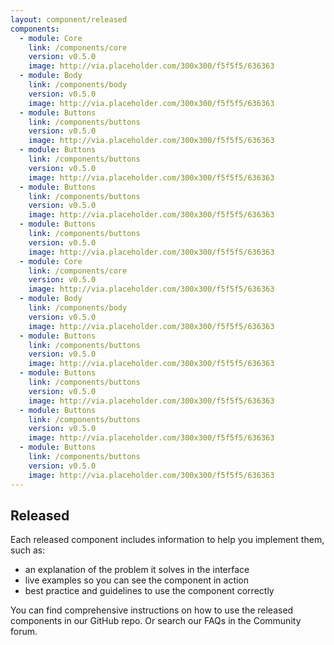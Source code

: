 ```yaml
---
layout: component/released
components:
  - module: Core
    link: /components/core
    version: v0.5.0
    image: http://via.placeholder.com/300x300/f5f5f5/636363
  - module: Body
    link: /components/body
    version: v0.5.0
    image: http://via.placeholder.com/300x300/f5f5f5/636363
  - module: Buttons
    link: /components/buttons
    version: v0.5.0
    image: http://via.placeholder.com/300x300/f5f5f5/636363
  - module: Buttons
    link: /components/buttons
    version: v0.5.0
    image: http://via.placeholder.com/300x300/f5f5f5/636363
  - module: Buttons
    link: /components/buttons
    version: v0.5.0
    image: http://via.placeholder.com/300x300/f5f5f5/636363
  - module: Buttons
    link: /components/buttons
    version: v0.5.0
    image: http://via.placeholder.com/300x300/f5f5f5/636363
  - module: Core
    link: /components/core
    version: v0.5.0
    image: http://via.placeholder.com/300x300/f5f5f5/636363
  - module: Body
    link: /components/body
    version: v0.5.0
    image: http://via.placeholder.com/300x300/f5f5f5/636363
  - module: Buttons
    link: /components/buttons
    version: v0.5.0
    image: http://via.placeholder.com/300x300/f5f5f5/636363
  - module: Buttons
    link: /components/buttons
    version: v0.5.0
    image: http://via.placeholder.com/300x300/f5f5f5/636363
  - module: Buttons
    link: /components/buttons
    version: v0.5.0
    image: http://via.placeholder.com/300x300/f5f5f5/636363
  - module: Buttons
    link: /components/buttons
    version: v0.5.0
    image: http://via.placeholder.com/300x300/f5f5f5/636363
---
```


## Released

Each released component includes information to help you implement them, such as:

- an explanation of the problem it solves in the interface
- live examples so you can see the component in action
- best practice and guidelines to use the component correctly

You can find comprehensive instructions on how to use the released components in our GitHub repo. Or search our FAQs in the Community forum.
